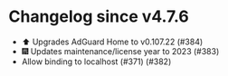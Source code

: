# Changelog since v4.7.6
- ⬆️ Upgrades AdGuard Home to v0.107.22 (#384) 
- 🎆 Updates maintenance/license year to 2023 (#383) 
- Allow binding to localhost (#371) (#382) 
